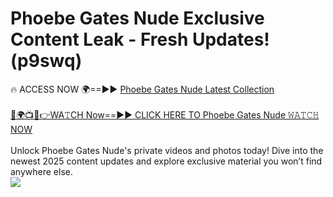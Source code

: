 # Phoebe Gates Nude Exclusive Content Leak - Fresh Updates! (p9swq)

🔥 ACCESS NOW 🌍==►► <a href="https://tinyurl.com/2mz8nhtm" rel="nofollow">Phoebe Gates Nude Latest Collection</a>
<br><br>
[🔴🌍📺📱👉WA𝚃CH Now==►► CLICK HERE TO Phoebe Gates Nude 𝚆𝙰𝚃𝙲𝙷 NOW](https://tinyurl.com/2mz8nhtm)
<br><br>
Unlock Phoebe Gates Nude's private videos and photos today! Dive into the newest 2025 content updates and explore exclusive material you won’t find anywhere else.
<br>
<a href="https://tinyurl.com/2mz8nhtm" rel="nofollow" data-target="animated-image.originalLink"><img src="https://camo.githubusercontent.com/8a4f000d20f83aca3bf7ec5f350d767afa0574a8a352519fd8cfa583a6f93a33/68747470733a2f2f692e696d6775722e636f6d2f644a486b345a712e676966" data-canonical-src="https://i.imgur.com/dJHk4Zq.gif" style="max-width: 100%; display: inline-block;" data-target="animated-image.originalImage"></a>
<br>
